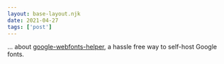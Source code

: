 ```yaml
---
layout: base-layout.njk
date: 2021-04-27
tags: ['post']
---
```


... about [google-webfonts-helper](https://google-webfonts-helper.herokuapp.com/fonts), a hassle free way to self-host Google fonts.
